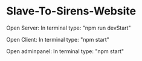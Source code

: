 # Slave-To-Sirens-Website

Open Server: In terminal type: "npm run devStart"

Open Client: In terminal type: "npm start"

Open adminpanel: In terminal type: "npm start"
